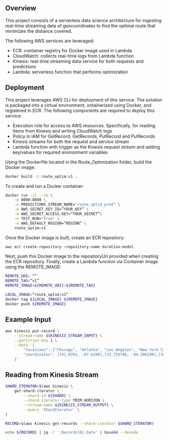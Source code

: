 ## Overview

This project consists of a serverless data science architecture for ingesting real-time streaming data of geocoordinates to find the optimal route that minimizes the distance covered. 

The following AWS services are leveraged:

- ECR: container registry for Docker image used in Lambda 
- CloudWatch: collects real-time logs from Lambda function
- Kinesis: real-time streaming data service for both requests and predictions
- Lambda: serverless function that performs optimization

## Deployment

This project leverages AWS CLI for deployment of this service. The solution is packaged into a virtual environment, ontainerized using Docker, and registered in ECR. The following components are required to deploy this service:

- Execution role for access to AWS resources. Specifically, for reading items from Kinesis and writing CloudWatch logs
- Policy in IAM for GetRecord, GetRecords, PutRecord and PutRecords 
- Kinesis streams for both the request and service stream
- Lambda function with trigger as the Kinesis request stream and adding key/values for required environment variables

Using the Dockerfile located in the Route_Optimization folder, build the Docker image:

```bash
docker build -t route_optim:v1 .
```

To create and run a Docker container:

```bash
docker run -it --rm \
    -p 8080:8080 \
    -e PREDICTIONS_STREAM_NAME="route_optim_pred" \
    -e AWS_SECRET_KEY_ID=”YOUR_KEY” \
    -e AWS_SECRET_ACCESS_KEY=”YOUR_SECRET”\
    -e TEST_RUN="True" \
    -e AWS_DEFAULT_REGION=”REGION” \
    route_optim:v1

```

Once the Docker image is built, create an ECR repository: 

```bash
aws ecr create-repository –repository-name duration-model
```

Next, push this Docker image to the repositoryUri provided when creating the ECR repository. Finally, create a Lambda function via Container image using the REMOTE_IMAGE:

```bash
REMOTE_URI= “” 
REMOTE_TAG=”v1”
REMOTE_IMAGE=${REMOTE_URI}:${REMOTE_TAG}

LOCAL_IMAGE=”route_optim:v1”
docker tag ${LOCAL_IMAGE} ${REMOTE_IMAGE}
docker push ${REMOTE_IMAGE}
```

## Example Input

```bash
aws kinesis put-record \
    --stream-name ${KINESIS_STREAM_INPUT} \
    --partition-key 1 \
    --data '{
        "locations": ["Chicago", "Atlanta", "Los Angeles", "New York City"], 
        "coordinates": [[41.8781, -87.6298],[33.753746, -84.386330],[34.052235, -118.243683],[40.730610, -73.935242]]
    }'
```
## Reading from Kinesis Stream

```bash
SHARD_ITERATOR=$(aws kinesis \
    get-shard-iterator \
        --shard-id ${SHARD} \
        --shard-iterator-type TRIM_HORIZON \
        --stream-name ${KINESIS_STREAM_OUTPUT} \
        --query 'ShardIterator' \
)

RECORD=$(aws kinesis get-records --shard-iterator $SHARD_ITERATOR)

echo ${RECORD} | jq -r '.Records[0].Data' | base64 --decode
```





